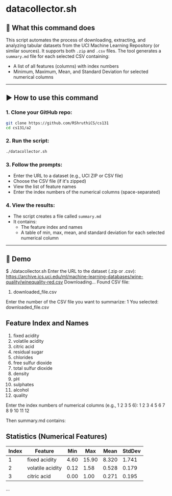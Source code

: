 # datacollector.sh

## 📌 What this command does

This script automates the process of downloading, extracting, and analyzing tabular datasets from the UCI Machine Learning Repository (or similar sources). It supports both `.zip` and `.csv` files. The tool generates a `summary.md` file for each selected CSV containing:

- A list of all features (columns) with index numbers
- Minimum, Maximum, Mean, and Standard Deviation for selected numerical columns

---

## ▶️ How to use this command

### 1. Clone your GitHub repo:

```bash
git clone https://github.com/RShruthiCS/cs131
cd cs131/a2
```

### 2. Run the script:
```bash
./datacollector.sh
```

### 3. Follow the prompts:
- Enter the URL to a dataset (e.g., UCI ZIP or CSV file)
- Choose the CSV file (if it's zipped)
- View the list of feature names
- Enter the index numbers of the numerical columns (space-separated)

### 4. View the results:
- The script creates a file called `summary.md`
- It contains:
  - The feature index and names
  - A table of min, max, mean, and standard deviation for each selected numerical column


---

## 🧪 Demo

$ ./datacollector.sh
Enter the URL to the dataset (.zip or .csv):
https://archive.ics.uci.edu/ml/machine-learning-databases/wine-quality/winequality-red.csv
Downloading...
Found CSV file:
1. downloaded_file.csv

Enter the number of the CSV file you want to summarize:
1
You selected: downloaded_file.csv

## Feature Index and Names
1. fixed acidity
2. volatile acidity
3. citric acid
4. residual sugar
5. chlorides
6. free sulfur dioxide
7. total sulfur dioxide
8. density
9. pH
10. sulphates
11. alcohol
12. quality

Enter the index numbers of numerical columns (e.g., 1 2 3 5 6):
1 2 3 4 5 6 7 8 9 10 11 12


Then summary.md contains:

## Statistics (Numerical Features)
| Index | Feature           | Min  | Max  | Mean   | StdDev |
|-------|-------------------|------|------|--------|--------|
| 1     | fixed acidity     | 4.60 | 15.90 | 8.320 | 1.741  |
| 2     | volatile acidity  | 0.12 | 1.58  | 0.528 | 0.179  |
| 3     | citric acid       | 0.00 | 1.00  | 0.271 | 0.195  |
...
